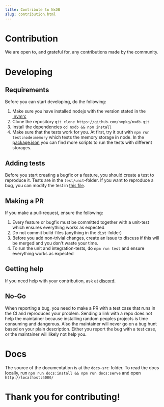 ```yaml
---
title: Contribute to NxDB
slug: contribution.html
---
```




# Contribution

We are open to, and grateful for, any contributions made by the community.

# Developing

## Requirements

Before you can start developing, do the following:

1. Make sure you have installed nodejs with the version stated in the [.nvmrc](https://github.com/nxpkg/nxdb/blob/master/.nvmrc)
2. Clone the repository `git clone https://github.com/nxpkg/nxdb.git`
3. Install the dependencies `cd nxdb && npm install`
4. Make sure that the tests work for you. At first, try it out with `npm run test:node:memory` which tests the memory storage in node. In the [package.json](https://github.com/nxpkg/nxdb/blob/master/package.json) you can find more scripts to run the tests with different storages.

## Adding tests

Before you start creating a bugfix or a feature, you should create a test to reproduce it. Tests are in the `test/unit`-folder.
If you want to reproduce a bug, you can modify the test in [this file](https://github.com/nxpkg/nxdb/blob/master/test/unit/bug-report.test.ts).

## Making a PR

If you make a pull-request, ensure the following:

1. Every feature or bugfix must be committed together with a unit-test which ensures everything works as expected.
2. Do not commit build-files (anything in the `dist`-folder)
3. Before you add non-trivial changes, create an issue to discuss if this will be merged and you don't waste your time.
4. To run the unit and integration-tests, do `npm run test` and ensure everything works as expected

## Getting help

If you need help with your contribution, ask at [discord](https://nxpkg.github.io/nxdb/chat).

## No-Go

When reporting a bug, you need to make a PR with a test case that runs in the CI and reproduces your problem.
Sending a link with a repo does not help the maintainer because installing random peoples projects is time consuming and dangerous.
Also the maintainer will never go on a bug hunt based on your plain description. Either you report the bug with a test case, or the maintainer will likely not help you. 

# Docs

The source of the documentation is at the `docs-src`-folder.
To read the docs locally, run `npm run docs:install && npm run docs:serve` and open `http://localhost:4000/`




# Thank you for contributing!
